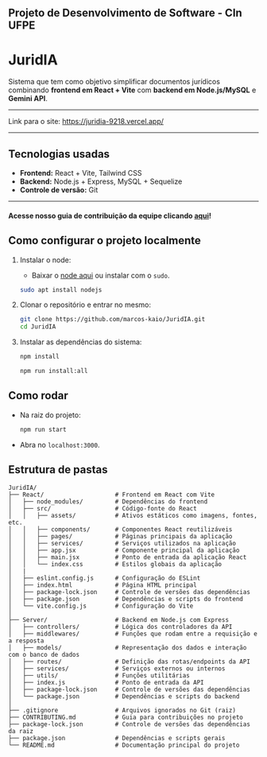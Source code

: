 ## Projeto de Desenvolvimento de Software - CIn UFPE
# JuridIA

Sistema que tem como objetivo simplificar documentos jurídicos combinando **frontend em React + Vite** com **backend em Node.js/MySQL** e **Gemini API**.

---

Link para o site: https://juridia-9218.vercel.app/

---

## Tecnologias usadas

- **Frontend:** React + Vite, Tailwind CSS
- **Backend:** Node.js + Express, MySQL + Sequelize
- **Controle de versão:** Git

---

#### Acesse nosso guia de contribuição da equipe clicando [aqui](https://github.com/marcos-kaio/JuridIA/blob/main/CONTRIBUTING.md)!

## Como configurar o projeto localmente

1. Instalar o node:
    
    - Baixar o [node aqui](https://nodejs.org/en) ou instalar com o `sudo`.

    ```bash
    sudo apt install nodejs
    ```

2. Clonar o repositório e entrar no mesmo:
   ```bash
   git clone https://github.com/marcos-kaio/JuridIA.git
   cd JuridIA
   ```
  
3. Instalar as dependências do sistema:
    ```bash
    npm install
    ``` 
    ```bash
    npm run install:all
    ```

## Como rodar

- Na raiz do projeto:
    ```bash
    npm run start
    ```
- Abra no `localhost:3000`.

## Estrutura de pastas
```
JuridIA/
├── React/                    # Frontend em React com Vite
│   ├── node_modules/         # Dependências do frontend
│   ├── src/                  # Código-fonte do React
│   │   ├── assets/           # Ativos estáticos como imagens, fontes, etc.
│   │   ├── components/       # Componentes React reutilizáveis
│   │   ├── pages/            # Páginas principais da aplicação
│   │   ├── services/         # Serviços utilizados na aplicação
│   │   ├── app.jsx           # Componente principal da aplicação
│   │   ├── main.jsx          # Ponto de entrada da aplicação React
│   │   └── index.css         # Estilos globais da aplicação
│   |
│   ├── eslint.config.js      # Configuração do ESLint
│   ├── index.html            # Página HTML principal
│   ├── package-lock.json     # Controle de versões das dependências
│   ├── package.json          # Dependências e scripts do frontend
│   └── vite.config.js        # Configuração do Vite
│
├── Server/                   # Backend em Node.js com Express
│   ├── controllers/          # Lógica dos controladores da API
│   ├── middlewares/          # Funções que rodam entre a requisição e a resposta
│   ├── models/               # Representação dos dados e interação com o banco de dados
│   ├── routes/               # Definição das rotas/endpoints da API
│   ├── services/             # Serviços externos ou internos
│   ├── utils/                # Funções utilitárias
│   ├── index.js              # Ponto de entrada da API
│   ├── package-lock.json     # Controle de versões das dependências
│   └── package.json          # Dependências e scripts do backend
│
├── .gitignore                # Arquivos ignorados no Git (raiz)
├── CONTRIBUTING.md           # Guia para contribuições no projeto
├── package-lock.json         # Controle de versões das dependências da raiz
├── package.json              # Dependências e scripts gerais
└── README.md                 # Documentação principal do projeto
```
